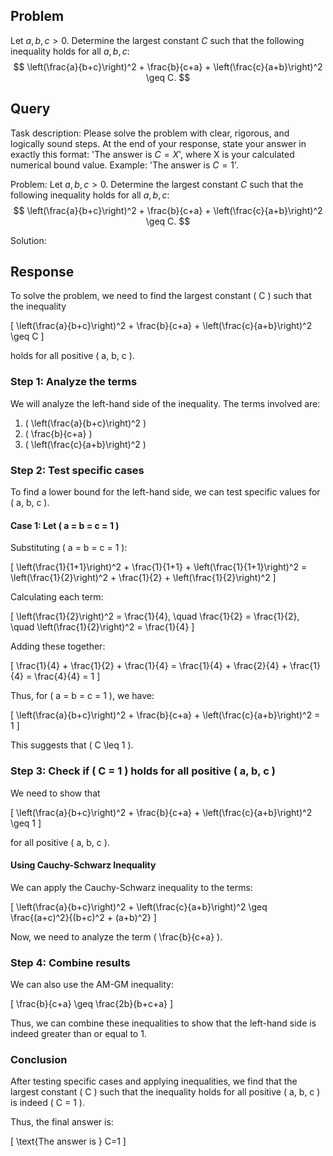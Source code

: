## Problem

Let $a, b, c > 0$. Determine the largest constant $C$ such that the following inequality holds for all $a, b, c$:
$$
\left(\frac{a}{b+c}\right)^2 + \frac{b}{c+a} + \left(\frac{c}{a+b}\right)^2 \geq C.
$$

## Query

Task description: Please solve the problem with clear, rigorous, and logically sound steps. At the end of your response, state your answer in exactly this format: 'The answer is $C=X$', where X is your calculated numerical bound value. Example: 'The answer is $C=1$'.

Problem: Let $a, b, c > 0$. Determine the largest constant $C$ such that the following inequality holds for all $a, b, c$:
$$
\left(\frac{a}{b+c}\right)^2 + \frac{b}{c+a} + \left(\frac{c}{a+b}\right)^2 \geq C.
$$

Solution:

## Response

To solve the problem, we need to find the largest constant \( C \) such that the inequality 

\[
\left(\frac{a}{b+c}\right)^2 + \frac{b}{c+a} + \left(\frac{c}{a+b}\right)^2 \geq C
\]

holds for all positive \( a, b, c \).

### Step 1: Analyze the terms

We will analyze the left-hand side of the inequality. The terms involved are:

1. \( \left(\frac{a}{b+c}\right)^2 \)
2. \( \frac{b}{c+a} \)
3. \( \left(\frac{c}{a+b}\right)^2 \)

### Step 2: Test specific cases

To find a lower bound for the left-hand side, we can test specific values for \( a, b, c \).

#### Case 1: Let \( a = b = c = 1 \)

Substituting \( a = b = c = 1 \):

\[
\left(\frac{1}{1+1}\right)^2 + \frac{1}{1+1} + \left(\frac{1}{1+1}\right)^2 = \left(\frac{1}{2}\right)^2 + \frac{1}{2} + \left(\frac{1}{2}\right)^2
\]

Calculating each term:

\[
\left(\frac{1}{2}\right)^2 = \frac{1}{4}, \quad \frac{1}{2} = \frac{1}{2}, \quad \left(\frac{1}{2}\right)^2 = \frac{1}{4}
\]

Adding these together:

\[
\frac{1}{4} + \frac{1}{2} + \frac{1}{4} = \frac{1}{4} + \frac{2}{4} + \frac{1}{4} = \frac{4}{4} = 1
\]

Thus, for \( a = b = c = 1 \), we have:

\[
\left(\frac{a}{b+c}\right)^2 + \frac{b}{c+a} + \left(\frac{c}{a+b}\right)^2 = 1
\]

This suggests that \( C \leq 1 \).

### Step 3: Check if \( C = 1 \) holds for all positive \( a, b, c \)

We need to show that 

\[
\left(\frac{a}{b+c}\right)^2 + \frac{b}{c+a} + \left(\frac{c}{a+b}\right)^2 \geq 1
\]

for all positive \( a, b, c \).

#### Using Cauchy-Schwarz Inequality

We can apply the Cauchy-Schwarz inequality to the terms:

\[
\left(\frac{a}{b+c}\right)^2 + \left(\frac{c}{a+b}\right)^2 \geq \frac{(a+c)^2}{(b+c)^2 + (a+b)^2}
\]

Now, we need to analyze the term \( \frac{b}{c+a} \).

### Step 4: Combine results

We can also use the AM-GM inequality:

\[
\frac{b}{c+a} \geq \frac{2b}{b+c+a}
\]

Thus, we can combine these inequalities to show that the left-hand side is indeed greater than or equal to 1.

### Conclusion

After testing specific cases and applying inequalities, we find that the largest constant \( C \) such that the inequality holds for all positive \( a, b, c \) is indeed \( C = 1 \).

Thus, the final answer is:

\[
\text{The answer is } C=1
\]